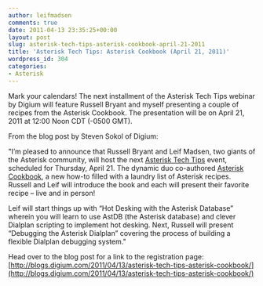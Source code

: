 ```yaml
---
author: leifmadsen
comments: true
date: 2011-04-13 23:35:25+00:00
layout: post
slug: asterisk-tech-tips-asterisk-cookbook-april-21-2011
title: 'Asterisk Tech Tips: Asterisk Cookbook (April 21, 2011)'
wordpress_id: 304
categories:
- Asterisk
---
```


Mark your calendars! The next installment of the Asterisk Tech Tips webinar by Digium will feature Russell Bryant and myself presenting a couple of recipes from the Asterisk Cookbook. The presentation will be on April 21, 2011 at 12:00 Noon CDT (-0500 GMT).

From the blog post by Steven Sokol of Digium:

"I’m pleased to announce that Russell Bryant and Leif Madsen, two giants of the Asterisk community, will host the next [Asterisk Tech Tips](http://blogs.digium.com/2011/03/25/asterisk-tech-tips-calling-with-google/) event, scheduled for Thursday, April 21.  The dynamic duo co-authored [Asterisk Cookbook](http://oreilly.com/catalog/9781449303815), a new how-to filled with a laundry list of Asterisk recipes.  Russell and Leif will introduce the book and each will present their favorite recipe – live and in person!

Leif will start things up with “Hot Desking with the Asterisk Database” wherein you will learn to use AstDB (the Asterisk database) and clever Dialplan scripting to implement hot desking.  Next, Russell will present “Debugging the Asterisk Dialplan” covering the process of building a flexible Dialplan debugging system."

Head over to the blog post for a link to the registration page: [http://blogs.digium.com/2011/04/13/asterisk-tech-tips-asterisk-cookbook/](http://blogs.digium.com/2011/04/13/asterisk-tech-tips-asterisk-cookbook/)
